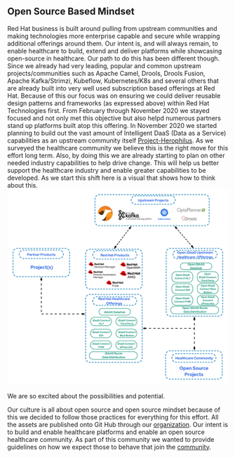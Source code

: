 ## Open Source Based Mindset

Red Hat business is built around pulling from upstream communities and making technologies more enterprise capable and 
secure while wrapping additional offerings around them. Our intent is, and will always remain, to enable healthcare 
to build, extend and deliver platforms while showcasing open-source in healthcare. Our path to do this has been 
different though. Since we already had very leading, popular and common upstream projects/communities such as 
Apache Camel, Drools, Drools Fusion, Apache Kafka/Strimzi, Kubeflow, Kubernetes/K8s and several others that 
are already built into very well used subscription based offerings at Red Hat. Because of this our focus was on 
ensuring we could deliver reusable design patterns and frameworks (as expressed above) within Red Hat Technologies 
first. From February through November 2020 we stayed focused and not only met this objective but also helpd numerous 
partners stand up platforms built atop this offering. In November 2020 we started planning to build out the vast amount 
of Intelligent DaaS (Data as a Service) capabilities as an upstream community itself
<a href="https://github.com/Project-Herophilus" target="_blank">Project-Herophilus</a>. As we surveyed the healthcare 
community we believe this is the right move for this effort long term. Also, by doing this we are already starting to 
plan on other needed industry capabilities to help drive change. This will help us better support the healthcare industry 
and enable greater capabilities to be developed. As we start this shift here is a visual that shows how to think about this.
![iDaaS Upstream](../../images/iDAASPlatform-Visuals-iDAASUpstream.png)

We are so excited about the possibilities and potential.

Our culture is all about open source and open source mindset because of this we decided to follow those 
practices for everything for this effort. All the assets are published onto Git Hub through our
<a href="https://github.com/RedHat-Healthcare/" target="_blank"> organization</a>. Our intent is to build and 
enable healthcare platforms and enable an open source healthcare community. As part of this community we 
wanted to provide guidelines on how we expect those to behave that join the [community](CodeOfConduct.html).

